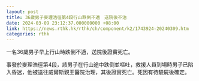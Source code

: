 ```yaml
---
layout: post
title: 36歲男子麥理浩徑第4段行山跌倒不適　送院後不治
date: 2024-03-09 23:12:37.000000000 +08:00
link: https://news.rthk.hk/rthk/ch/component/k2/1743924-20240309.htm
categories: rthk
---
```


一名36歲男子早上行山時跌倒不適，送院後證實死亡。

事發於麥理浩徑第4段，該男子在行山途中跌倒並嘔吐，救援人員到場時男子已陷入昏迷，他被送往威爾斯親王醫院治理，其後證實死亡。死因有待驗屍後確定。
